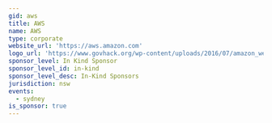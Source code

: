 ```yaml
---
gid: aws
title: AWS
name: AWS
type: corporate
website_url: 'https://aws.amazon.com'
logo_url: 'https://www.govhack.org/wp-content/uploads/2016/07/amazon_web_services.png'
sponsor_level: In Kind Sponsor
sponsor_level_id: in-kind
sponsor_level_desc: In-Kind Sponsors
jurisdiction: nsw
events:
  - sydney
is_sponsor: true
---
```

